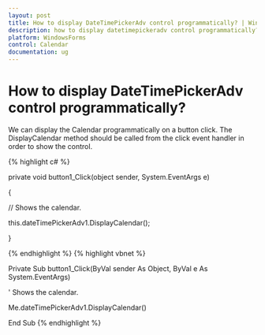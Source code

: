 ```yaml
---
layout: post
title: How to display DateTimePickerAdv control programmatically? | WindowsForms | Syncfusion
description: how to display datetimepickeradv control programmatically?
platform: WindowsForms
control: Calendar 
documentation: ug
---
```

# How to display DateTimePickerAdv control programmatically?

We can display the Calendar programmatically on a button click. The DisplayCalendar method should be called from the click event handler in order to show the control. 


{% highlight c#  %}


private void button1_Click(object sender, System.EventArgs e)

{

   // Shows the calendar.

this.dateTimePickerAdv1.DisplayCalendar();

}



{% endhighlight  %}
{% highlight vbnet  %}



Private Sub button1_Click(ByVal sender As Object, ByVal e As System.EventArgs)



   ' Shows the calendar.

Me.dateTimePickerAdv1.DisplayCalendar()

End Sub
{% endhighlight   %}
